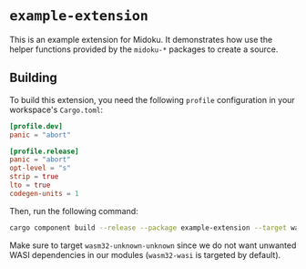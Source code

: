 # `example-extension`

This is an example extension for Midoku. It demonstrates how use the helper
functions provided by the `midoku-*` packages to create a source.

## Building

To build this extension, you need the following `profile` configuration in your
workspace's `Cargo.toml`:

```toml
[profile.dev]
panic = "abort"

[profile.release]
panic = "abort"
opt-level = "s"
strip = true
lto = true
codegen-units = 1
```

Then, run the following command:

```sh
cargo component build --release --package example-extension --target wasm32-unknown-unknown
```

Make sure to target `wasm32-unknown-unknown` since we do not want unwanted
WASI dependencies in our modules (`wasm32-wasi` is targeted by default).
